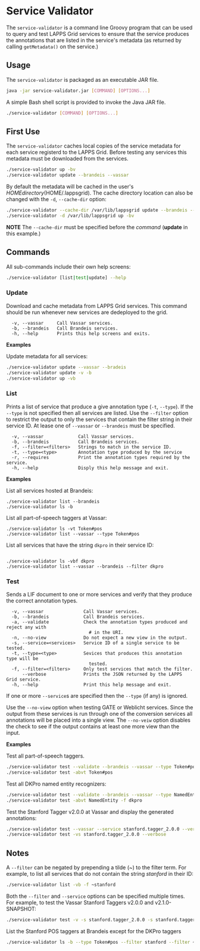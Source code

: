 # Service Validator

The `service-validator` is a command line Groovy program that can be used to query and test LAPPS Grid services to ensure that the service produces the annotations that are listed in the service's metadata (as returned by calling `getMetadata()` on the service.)

## Usage

The `service-validator` is packaged as an executable JAR file.

```bash
java -jar service-validator.jar [COMMAND] [OPTIONS...]
```

A simple Bash shell script is provided to invoke the Java JAR file.

```bash
./service-validator [COMMAND] [OPTIONS...]
```

## First Use

The `service-validator` caches local copies of the service metadata for each service registerd to the LAPPS Grid. Before testing any services this metadata must be downloaded from the services.

```bash
./service-validator up -bv
./service-validator update --brandeis --vassar
```

By default the metadata will be cached in the user's $HOME directory ($HOME/.lappsgrid).  The cache directory location can also be changed with the `-d`, `--cache-dir` option:

```bash
./service-validator --cache-dir /var/lib/lappsgrid update --brandeis --vassar
./service-validator -d /var/lib/lappsgrid up -bv
```

**NOTE** The `--cache-dir` must be specified before the *command* (**update** in this example.)

## Commands

All sub-commands include their own help screens:

```bash
./service-validator [list|test|update] --help

```

### Update

Download and cache metadata from LAPPS Grid services.  This command should be run whenever new services are dedeployed to the grid.

``` 
  -v, --vassar     Call Vassar services.
  -b, --brandeis   Call Brandeis services.
  -h, --help       Prints this help screens and exits.
```

**Examples**

Update metadata for all services:
```bash
./service-validator update --vassar --bradeis
./service-validator update -v -b
./service-validator up -vb
```

### List

Prints a list of service that produce a give annotation type (`-t`, `--type`).  If the `--type` is not specified then all services are listed. Use the `--filter` option to restrict the output to only the services that contain the filter string in their service ID.  At lease one of `--vassar` or `--brandeis` must be specified.

```
  -v, --vassar             Call Vassar services.
  -b, --brandeis           Call Brandeis services.
  -f, --filter=<filters>   Strings to match in the service ID.
  -t, --type=<type>        Annotation type produced by the service
  -r, --requires           Print the annotation types required by the service.
  -h, --help               Disply this help message and exit.
```

**Examples**

List all services hosted at Brandeis:
``` 
./service-validator list --brandeis
./service-validator ls -b
```
List all part-of-speech taggers at Vassar:
``` 
./service-validator ls -vt Token#pos
./service-validator list --vassar --type Token#pos
```
List all services that have the string `dkpro` in their service ID:
``` 

./service-validator ls -vbf dkpro
./service-validator list --vassar --brandeis --filter dkpro
```

### Test
Sends a LIF document to one or more services and verify that they produce the correct annotation types.
``` 
  -v, --vassar               Call Vassar services.
  -b, --brandeis             Call Brandeis services.
  -a, --validate             Check the annotation types produced and reject any with
                               # in the URI.
  -n, --no-view              Do not expect a new view in the output.
  -s, --service=<services>   Service ID of a single service to be tested.
  -t, --type=<type>          Sevices that produces this annotation type will be
                               tested.
  -f, --filter=<filters>     Only test services that match the filter.
      --verbose              Prints the JSON returned by the LAPPS Grid service.
  -h, --help                 Print this help message and exit.
```

If one or more `--service`s are specified then the `--type` (if any) is ignored.

Use the `--no-view` option when testing GATE or Weblicht services. Since the output from these services is run through one of the conversion services all annotations will be placed into a single view.  The `--no-veiw` option disables the check to see if the output contains at least one more view than the input.

**Examples**

Test all part-of-speech taggers.

```bash
./service-validator test --validate --brandeis --vassar --type Token#pos
./service-validator test -abvt Token#pos
```

Test all DKPro named entity recognizers:

```bash
./service-validator test --validate --brandeis --vassar --type NamedEntity --filter dkpro
./service-validator test -abvt NamedEntity -f dkpro
```

Test the Stanford Tagger v2.0.0 at Vassar and display the generated annotations:

```bash
./service-validator test --vassar --service stanford.tagger_2.0.0 --verbose
./service-validator test -vs stanford.tagger_2.0.0 --verbose
```

## Notes

A `--filter` can be negated by prepending a tilde (~) to the filter term.  For example, to list all services that do not contain the string *stanford* in their ID:

```bash
./service-validator list -vb -f ~stanford
```

Both the `--filter` and `--service` options can be specified multiple times. For example, to test the Vassar Stanford Taggers v2.0.0 and v2.1.0-SNAPSHOT:
```bash
./service-validator test -v -s stanford.tagger_2.0.0 -s stanford.tagger_2.1.0-SNAPSHOT
```
List the Stanford POS taggers at Brandeis except for the DKPro taggers
```bash
./service-validator ls -b --type Token#pos --filter stanford --filter ~dkpro
```
